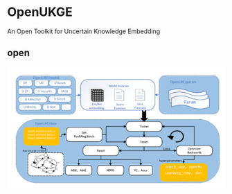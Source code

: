 # OpenUKGE
An Open Toolkit for Uncertain Knowledge Embedding

## open

![](https://github.com/Chienking1997/OpenUKGE/blob/master/docs/framework.png)
